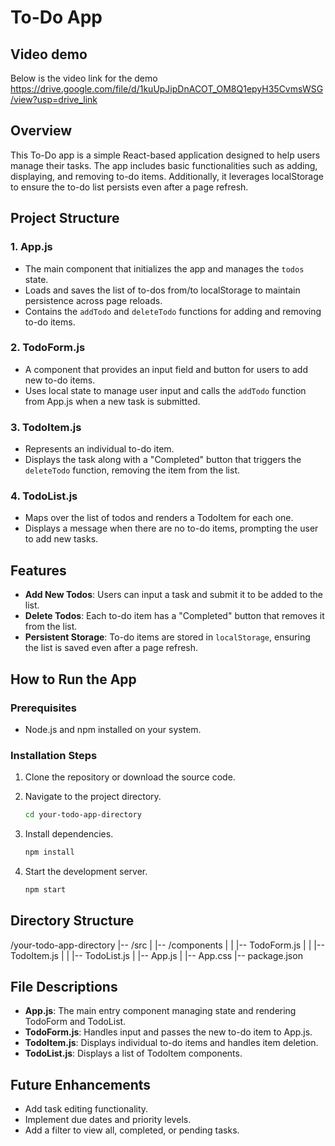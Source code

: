 # To-Do App

## Video demo
Below is the video link for the demo
https://drive.google.com/file/d/1kuUpJipDnACOT_OM8Q1epyH35CvmsWSG/view?usp=drive_link


## Overview
This To-Do app is a simple React-based application designed to help users manage their tasks. The app includes basic functionalities such as adding, displaying, and removing to-do items. Additionally, it leverages localStorage to ensure the to-do list persists even after a page refresh.

## Project Structure

### 1. App.js
- The main component that initializes the app and manages the `todos` state.
- Loads and saves the list of to-dos from/to localStorage to maintain persistence across page reloads.
- Contains the `addTodo` and `deleteTodo` functions for adding and removing to-do items.

### 2. TodoForm.js
- A component that provides an input field and button for users to add new to-do items.
- Uses local state to manage user input and calls the `addTodo` function from App.js when a new task is submitted.

### 3. TodoItem.js
- Represents an individual to-do item.
- Displays the task along with a "Completed" button that triggers the `deleteTodo` function, removing the item from the list.

### 4. TodoList.js
- Maps over the list of todos and renders a TodoItem for each one.
- Displays a message when there are no to-do items, prompting the user to add new tasks.

## Features
- **Add New Todos**: Users can input a task and submit it to be added to the list.
- **Delete Todos**: Each to-do item has a "Completed" button that removes it from the list.
- **Persistent Storage**: To-do items are stored in `localStorage`, ensuring the list is saved even after a page refresh.

## How to Run the App

### Prerequisites
- Node.js and npm installed on your system.

### Installation Steps
1. Clone the repository or download the source code.
2. Navigate to the project directory.

    ```bash
    cd your-todo-app-directory
    ```

3. Install dependencies.

    ```bash
    npm install
    ```

4. Start the development server.

    ```bash
    npm start
    ```

## Directory Structure

/your-todo-app-directory
|-- /src
|   |-- /components
|   |   |-- TodoForm.js
|   |   |-- TodoItem.js
|   |   |-- TodoList.js
|   |-- App.js
|   |-- App.css
|-- package.json


## File Descriptions

- **App.js**: The main entry component managing state and rendering TodoForm and TodoList.
- **TodoForm.js**: Handles input and passes the new to-do item to App.js.
- **TodoItem.js**: Displays individual to-do items and handles item deletion.
- **TodoList.js**: Displays a list of TodoItem components.

## Future Enhancements
- Add task editing functionality.
- Implement due dates and priority levels.
- Add a filter to view all, completed, or pending tasks.


